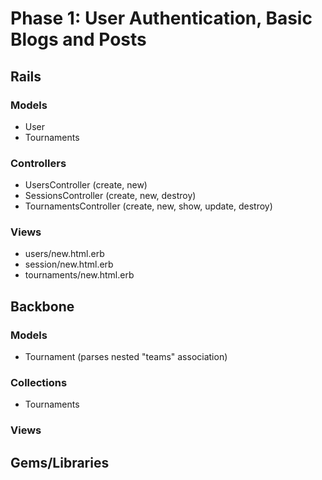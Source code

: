 # Phase 1: User Authentication, Basic Blogs and Posts

## Rails
### Models
* User
* Tournaments

### Controllers
* UsersController (create, new)
* SessionsController (create, new, destroy)
* TournamentsController (create, new, show, update, destroy)

### Views
* users/new.html.erb
* session/new.html.erb
* tournaments/new.html.erb

## Backbone
### Models
* Tournament (parses nested "teams" association)

### Collections
* Tournaments

### Views

## Gems/Libraries
